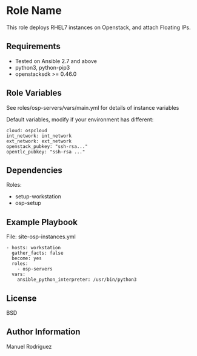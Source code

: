 Role Name
=========

This role deploys RHEL7 instances on Openstack, and attach Floating IPs.

Requirements
------------

- Tested on Ansible 2.7 and above
- python3, python-pip3
- openstacksdk >= 0.46.0

Role Variables
--------------

See roles/osp-servers/vars/main.yml for details of instance variables

Default variables, modify if your environment has different:

```
cloud: ospcloud
int_network: int_network
ext_network: ext_network
openstack_pubkey: "ssh-rsa..."
opentlc_pubkey: "ssh-rsa ..."
```

Dependencies
------------

Roles:
- setup-workstation
- osp-setup

Example Playbook
----------------

File: site-osp-instances.yml
```
- hosts: workstation
  gather_facts: false
  become: yes
  roles:
    - osp-servers
  vars:
    ansible_python_interpreter: /usr/bin/python3
```

License
-------

BSD

Author Information
------------------

Manuel Rodriguez
